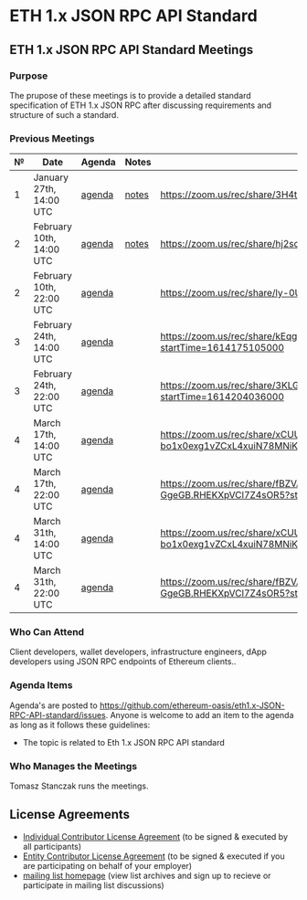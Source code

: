# ETH 1.x JSON RPC API Standard

## ETH 1.x JSON RPC API Standard Meetings

### Purpose
The prupose of these meetings is to provide a detailed standard specification of ETH 1.x JSON RPC after discussing requirements and structure of such a standard.

### Previous Meetings

 №  | Date                             | Agenda        |Notes          | Recording            |
--- | -------------------------------- | -------------- |-------------- | -------------------- |
1 | January 27th, 14:00 UTC| [agenda](https://github.com/ethereum-oasis/eth1.x-JSON-RPC-API-standard/issues/1) | [notes](<https://github.com/ethereum-oasis/eth1.x-JSON-RPC-API-standard/blob/master/Standard%20Meetings/Meeting%201.md>) | https://zoom.us/rec/share/3H4tbt-nA4WqoNHrOtcDO3mxluFhl1YBLHZOKfbZgFfLO1siBhgy8Pd4NwZV4Xq2.SONIP1WGguBZtEe1 |
2 | February 10th, 14:00 UTC| [agenda](https://github.com/ethereum-oasis/eth1.x-JSON-RPC-API-standard/issues/9) | [notes](<https://gist.github.com/skmgoldin/b455a6315949c9fe5b715c1e437e2583>) | https://zoom.us/rec/share/hj2so7RI8mupcqQ-7bFe2AzB9SuR6frSzFZIASMlIQHTSfehVpcFLatzEmLxdW3n.WmuEt7C88HDLqUQm |
2 | February 10th, 22:00 UTC| [agenda](https://github.com/ethereum-oasis/eth1.x-JSON-RPC-API-standard/issues/9) |  | https://zoom.us/rec/share/ly-0UxsSir9QmnV0mhIct1tjt4Fl9ZVpVCo4AZfOHCRXTdE70DftB8HzSAjjc6xM.TMnHHcY8359xlTt- |
3 | February 24th, 14:00 UTC| [agenda](https://github.com/ethereum-oasis/eth1.x-JSON-RPC-API-standard/issues/20) |  | https://zoom.us/rec/share/kEqgobsnxSMguSoXPU_mpn8vFJS79dkzKwzrA8QHE7Vkrki1oJSj_Q9IxZ_6AN6e.d-zbmujlZcunGEcW?startTime=1614175105000 |
3 | February 24th, 22:00 UTC| [agenda](https://github.com/ethereum-oasis/eth1.x-JSON-RPC-API-standard/issues/20) |  | https://zoom.us/rec/share/3KLGOfUX7MhsQeRHlGptYZysX99GqSv_Tf6PZmGenV1KPSOkozqPT6wyExg3Pho.8OqucRJiOMTaydIS?startTime=1614204036000 |
4 | March 17th, 14:00 UTC| [agenda](https://github.com/ethereum-oasis/eth1.x-JSON-RPC-API-standard/issues/27) |  | https://zoom.us/rec/share/xCUUwy6_QJ5FCfIVwtsw27-bo1x0exg1vZCxL4xuiN78MNiKVXkcYzqVWeHNcWyH.Oj22VVeuvVNJp7Bq?startTime=1615989554000 |
4 | March 17th, 22:00 UTC| [agenda](https://github.com/ethereum-oasis/eth1.x-JSON-RPC-API-standard/issues/27) |  | https://zoom.us/rec/share/fBZVA0qP5vxJap2QYmG0C3VrMnu07JgzdlqbzPsmQecRX_NPVhAQrLi3Vj-GgeGB.RHEKXpVCl7Z4sOR5?startTime=1616018305000 |
4 | March 31th, 14:00 UTC| [agenda](https://github.com/ethereum-oasis/eth1.x-JSON-RPC-API-standard/issues/28) |  | https://zoom.us/rec/share/xCUUwy6_QJ5FCfIVwtsw27-bo1x0exg1vZCxL4xuiN78MNiKVXkcYzqVWeHNcWyH.Oj22VVeuvVNJp7Bq?startTime=1615989554000 |
4 | March 31th, 22:00 UTC| [agenda](https://github.com/ethereum-oasis/eth1.x-JSON-RPC-API-standard/issues/28) |  | https://zoom.us/rec/share/fBZVA0qP5vxJap2QYmG0C3VrMnu07JgzdlqbzPsmQecRX_NPVhAQrLi3Vj-GgeGB.RHEKXpVCl7Z4sOR5?startTime=1616018305000 |


### Who Can Attend
Client developers, wallet developers, infrastructure engineers, dApp developers using JSON RPC endpoints of Ethereum clients..

### Agenda Items
Agenda's are posted to https://github.com/ethereum-oasis/eth1.x-JSON-RPC-API-standard/issues. Anyone is welcome to add an item to the agenda as long as it follows these guidelines:
- The topic is related to Eth 1.x JSON RPC API standard

### Who Manages the Meetings
Tomasz Stanczak runs the meetings.

## License Agreements

* [Individual Contributor License Agreement](https://cla-assistant.io/ethereum-oasis/eth1.x-JSON-RPC-API-standard) (to be signed & executed by all participants)
* [Entity Contributor License Agreement](https://www.oasis-open.org/resources/projects/cla/projects-entity-cla) (to be signed & executed if you are participating on behalf of your employer)  
* [mailing list homepage](https://lists.oasis-open-projects.org/g/eth1.x-json-rpc-standard) (view list archives and sign up to recieve or participate in mailing list discussions)
